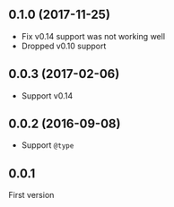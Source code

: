 ## 0.1.0 (2017-11-25)

* Fix v0.14 support was not working well
* Dropped v0.10 support

## 0.0.3 (2017-02-06)

* Support v0.14

## 0.0.2 (2016-09-08)

* Support `@type`

## 0.0.1

First version


